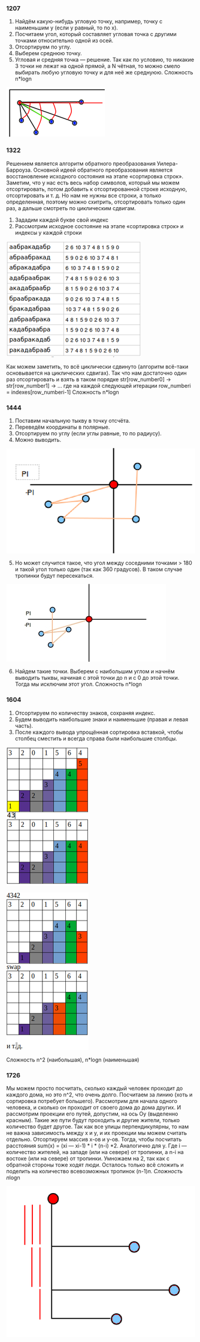 ### 1207

1. Найдём какую-нибудь угловую точку, например, точку с наименьшим y (если y равный, то по x).
2. Посчитаем угол, который составляет угловая точка с другими точками относительно одной из осей.
3. Отсортируем по углу.
4. Выберем среднюю точку.
5. Угловая и средняя точка — решение.
Так как по условию, то никакие 3 точки не лежат на одной прямой, а N чётная, то можно смело выбирать любую угловую точку и для неё же среднуюю.
Сложность n*logn

![](/images/3.png)

### 1322

Решением является алгоритм обратного преобразования Уилера-Барроуза. Основной идеей обратного преобразования является восстановление исходного состояния на этапе «сортировка строк». Заметим, что у нас есть весь набор символов, который мы можем отсортировать, потом добавить к отсортированной строке исходную, отсортировать и т. д. Но нам не нужны все строки, а только определенная, поэтому можно схитрить, отсортировать только один раз, а дальше смотреть по циклическим сдвигам.

1. Зададим каждой букве свой индекс
2. Рассмотрим исходное состояние на этапе «сортировка строк» и индексы у каждой строки

![](/images/4.png)

Как можем заметить, то всё циклически сдвинуто (алгоритм всё-таки основывается на циклических сдвигах). Так что нам достаточно один раз отсортировать и взять в таком порядке
str[row_number0] → str[row_number1] → …
где на каждой следующей итерации row_numberi = indexes[row_numberi-1]
Сложность n*logn

### 1444

1. Поставим начальную тыкву в точку отсчёта.
2. Переведём координаты в полярные.
3. Отсортируем по углу (если углы равные, то по радиусу).
4. Можно выводить.

![](/images/5.png)

5. Но может случится такое, что угол между соседними точками > 180 и такой угол только один (так как 360 градусов). В таком случае тропинки будут пересекаться.

![](/images/6.png)

6. Найдем такие точки. Выберем с наибольшим углом и начнём выводить тыквы, начиная с этой точки до n и с 0 до этой точки. Тогда мы исключим этот угол.
Сложность n*logn

### 1604

1. Отсортируем по количеству знаков, сохраняя индекс.
2. Будем выводить наибольшие знаки и наименьшие (правая и левая часть).
3. После каждого вывода упрощённая сортировка вставкой, чтобы столбец сместить и всегда справа были наибольшие столбцы.

![](/images/7.png)

![](/images/8.png)

Сложность n^2 (наибольшая), n*logn (наименьшая)

### 1726

Мы можем просто посчитать, сколько каждый человек проходит до каждого дома, но это n^2, что очень долго. Посчитаем за линию (хоть и сортировка потребует большего). Рассмотрим для начала одного человека, и сколько он проходит от своего дома до дома других.
И рассмотрим проекции его путей, допустим, на ось Oy (выделенно красным). Такие же пути будут проходить и другие жители, только количество будет другое. Так как все улицы перпендикулярны, то нам не важна зависимость между x и y, и их проекции мы можем считать отдельно. Отсортируем массив x-ов и y-ов. Тогда, чтобы посчитать расстояния sum(x) = (xi — xi-1) * i * (n-i) *2. Аналогично для y. Где i — количество жителей, на западе (или на севере) от тропинки, а n-i на востоке (или на севере) от тропинки. Умножаем на 2, так как с обратной стороны тоже ходят люди. Осталось только всё сложить и поделить на количество всевозможных тропинок (n-1)*n.
Сложность n*logn

![](/images/9.png)